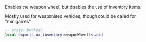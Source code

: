 Enables the weapon wheel, but disables the use of inventory items.

Mostly used for weaponised vehicles, though could be called for "minigames"

```lua
-- state: boolean
local exports.ox_inventory:weaponWheel(state)
```